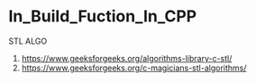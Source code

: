 # In_Build_Fuction_In_CPP

STL ALGO 
1. https://www.geeksforgeeks.org/algorithms-library-c-stl/
2. https://www.geeksforgeeks.org/c-magicians-stl-algorithms/
